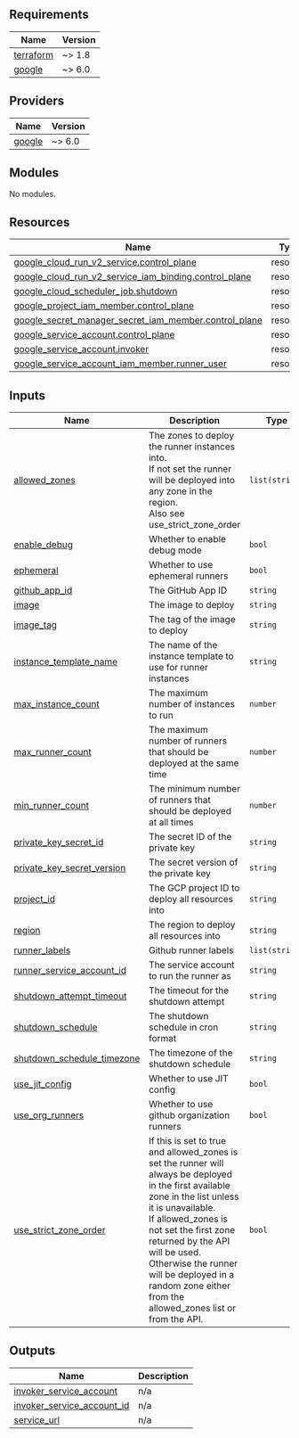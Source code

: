 <!-- BEGIN_TF_DOCS -->
## Requirements

| Name | Version |
|------|---------|
| <a name="requirement_terraform"></a> [terraform](#requirement\_terraform) | ~> 1.8 |
| <a name="requirement_google"></a> [google](#requirement\_google) | ~> 6.0 |

## Providers

| Name | Version |
|------|---------|
| <a name="provider_google"></a> [google](#provider\_google) | ~> 6.0 |

## Modules

No modules.

## Resources

| Name | Type |
|------|------|
| [google_cloud_run_v2_service.control_plane](https://registry.terraform.io/providers/hashicorp/google/latest/docs/resources/cloud_run_v2_service) | resource |
| [google_cloud_run_v2_service_iam_binding.control_plane](https://registry.terraform.io/providers/hashicorp/google/latest/docs/resources/cloud_run_v2_service_iam_binding) | resource |
| [google_cloud_scheduler_job.shutdown](https://registry.terraform.io/providers/hashicorp/google/latest/docs/resources/cloud_scheduler_job) | resource |
| [google_project_iam_member.control_plane](https://registry.terraform.io/providers/hashicorp/google/latest/docs/resources/project_iam_member) | resource |
| [google_secret_manager_secret_iam_member.control_plane](https://registry.terraform.io/providers/hashicorp/google/latest/docs/resources/secret_manager_secret_iam_member) | resource |
| [google_service_account.control_plane](https://registry.terraform.io/providers/hashicorp/google/latest/docs/resources/service_account) | resource |
| [google_service_account.invoker](https://registry.terraform.io/providers/hashicorp/google/latest/docs/resources/service_account) | resource |
| [google_service_account_iam_member.runner_user](https://registry.terraform.io/providers/hashicorp/google/latest/docs/resources/service_account_iam_member) | resource |

## Inputs

| Name | Description | Type | Default | Required |
|------|-------------|------|---------|:--------:|
| <a name="input_allowed_zones"></a> [allowed\_zones](#input\_allowed\_zones) | The zones to deploy the runner instances into.<br>If not set the runner will be deployed into any zone in the region.<br>Also see use\_strict\_zone\_order | `list(string)` | n/a | yes |
| <a name="input_enable_debug"></a> [enable\_debug](#input\_enable\_debug) | Whether to enable debug mode | `bool` | n/a | yes |
| <a name="input_ephemeral"></a> [ephemeral](#input\_ephemeral) | Whether to use ephemeral runners | `bool` | n/a | yes |
| <a name="input_github_app_id"></a> [github\_app\_id](#input\_github\_app\_id) | The GitHub App ID | `string` | n/a | yes |
| <a name="input_image"></a> [image](#input\_image) | The image to deploy | `string` | n/a | yes |
| <a name="input_image_tag"></a> [image\_tag](#input\_image\_tag) | The tag of the image to deploy | `string` | n/a | yes |
| <a name="input_instance_template_name"></a> [instance\_template\_name](#input\_instance\_template\_name) | The name of the instance template to use for runner instances | `string` | n/a | yes |
| <a name="input_max_instance_count"></a> [max\_instance\_count](#input\_max\_instance\_count) | The maximum number of instances to run | `number` | n/a | yes |
| <a name="input_max_runner_count"></a> [max\_runner\_count](#input\_max\_runner\_count) | The maximum number of runners that should be deployed at the same time | `number` | n/a | yes |
| <a name="input_min_runner_count"></a> [min\_runner\_count](#input\_min\_runner\_count) | The minimum number of runners that should be deployed at all times | `number` | n/a | yes |
| <a name="input_private_key_secret_id"></a> [private\_key\_secret\_id](#input\_private\_key\_secret\_id) | The secret ID of the private key | `string` | n/a | yes |
| <a name="input_private_key_secret_version"></a> [private\_key\_secret\_version](#input\_private\_key\_secret\_version) | The secret version of the private key | `string` | n/a | yes |
| <a name="input_project_id"></a> [project\_id](#input\_project\_id) | The GCP project ID to deploy all resources into | `string` | n/a | yes |
| <a name="input_region"></a> [region](#input\_region) | The region to deploy all resources into | `string` | n/a | yes |
| <a name="input_runner_labels"></a> [runner\_labels](#input\_runner\_labels) | Github runner labels | `list(string)` | n/a | yes |
| <a name="input_runner_service_account_id"></a> [runner\_service\_account\_id](#input\_runner\_service\_account\_id) | The service account to run the runner as | `string` | n/a | yes |
| <a name="input_shutdown_attempt_timeout"></a> [shutdown\_attempt\_timeout](#input\_shutdown\_attempt\_timeout) | The timeout for the shutdown attempt | `string` | n/a | yes |
| <a name="input_shutdown_schedule"></a> [shutdown\_schedule](#input\_shutdown\_schedule) | The shutdown schedule in cron format | `string` | n/a | yes |
| <a name="input_shutdown_schedule_timezone"></a> [shutdown\_schedule\_timezone](#input\_shutdown\_schedule\_timezone) | The timezone of the shutdown schedule | `string` | n/a | yes |
| <a name="input_use_jit_config"></a> [use\_jit\_config](#input\_use\_jit\_config) | Whether to use JIT config | `bool` | `false` | no |
| <a name="input_use_org_runners"></a> [use\_org\_runners](#input\_use\_org\_runners) | Whether to use github organization runners | `bool` | `false` | no |
| <a name="input_use_strict_zone_order"></a> [use\_strict\_zone\_order](#input\_use\_strict\_zone\_order) | If this is set to true and allowed\_zones is set the runner will always be deployed in the first available zone in the list unless it is unavailable.<br>If allowed\_zones is not set the first zone returned by the API will be used.<br>Otherwise the runner will be deployed in a random zone either from the allowed\_zones list or from the API. | `bool` | n/a | yes |

## Outputs

| Name | Description |
|------|-------------|
| <a name="output_invoker_service_account"></a> [invoker\_service\_account](#output\_invoker\_service\_account) | n/a |
| <a name="output_invoker_service_account_id"></a> [invoker\_service\_account\_id](#output\_invoker\_service\_account\_id) | n/a |
| <a name="output_service_url"></a> [service\_url](#output\_service\_url) | n/a |
<!-- END_TF_DOCS -->